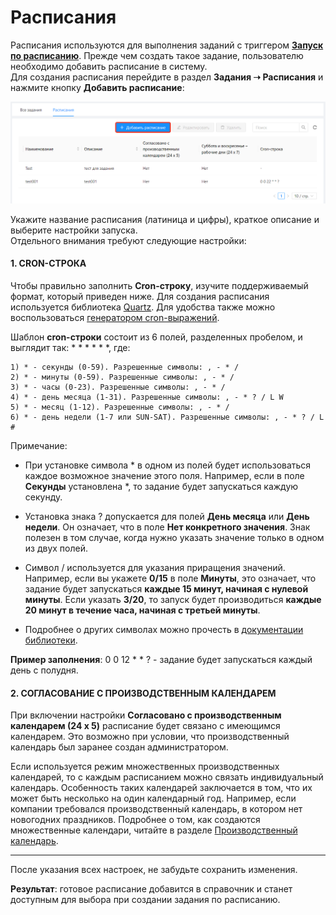 # Расписания

Расписания используются для выполнения заданий с триггером [**Запуск по расписанию**](https://docs.primo-rpa.ru/primo-rpa/orchestrator/basics/tasks#vidy-triggerov). Прежде чем создать такое задание, пользователю необходимо добавить расписание в систему.\
Для создания расписания перейдите в раздел **Задания ➝ Расписания** и нажмите кнопку **Добавить расписание**:

![](<../../.gitbook/assets/Расписания.png>)

Укажите название расписания (латиница и цифры), краткое описание и выберите настройки запуска.\
Отдельного внимания требуют следующие настройки:

#### 1. **CRON-СТРОКА**

Чтобы правильно заполнить **Cron-строку**, изучите поддерживаемый формат, который приведен ниже. Для создания расписания используется библиотека [Quartz](https://www.quartz-scheduler.net/documentation/quartz-3.x/tutorial/crontriggers.html). Для удобства также можно воспользоваться [генератором cron-выражений](https://www.freeformatter.com/cron-expression-generator-quartz.html).

Шаблон **cron-строки** состоит из 6 полей, разделенных пробелом, и выглядит так: \* \* \* \* \* \*, где:
   
    1) * - секунды (0-59). Разрешенные символы: , - * /
    2) * - минуты (0-59). Разрешенные символы: , - * /
    3) * - часы (0-23). Разрешенные символы: , - * /
    4) * - день месяца (1-31). Разрешенные символы: , - * ? / L W
    5) * - месяц (1-12). Разрешенные символы: , - * /
    6) * - день недели (1-7 или SUN-SAT). Разрешенные символы: , - * ? / L #
 
Примечание:

* При установке символа \* в одном из полей будет использоваться каждое возможное значение этого поля. Например, если в поле **Секунды** установлена \*, то задание будет запускаться каждую секунду.

* Установка знака ? допускается для полей **День месяца** или **День недели**. Он означает, что в поле **Нет конкретного значения**. Знак полезен в том случае, когда нужно указать значение только в одном из двух полей.

* Символ / используется для указания приращения значений. Например, если вы укажете **0/15** в поле **Минуты**, это означает, что задание будет запускаться **каждые 15 минут, начиная с нулевой минуты**. Если указать **3/20**, то запуск будет производиться **каждые 20 минут в течение часа, начиная с третьей минуты**.
* Подробнее о других символах можно прочесть в [документации библиотеки](https://www.quartz-scheduler.net/documentation/quartz-3.x/tutorial/crontriggers.html#cron-expressions).

**Пример заполнения**: 0 0 12 * * ? - задание будет запускаться каждый день с полудня.

#### 2. **СОГЛАСОВАНИЕ С ПРОИЗВОДСТВЕННЫМ КАЛЕНДАРЕМ**

При включении настройки **Согласовано с производственным календарем (24 x 5)** расписание будет связано с имеющимся календарем. Это возможно при условии, что производственный календарь был заранее создан администратором. 

Если используется режим множественных производственных календарей, то с каждым расписанием можно связать индивидуальный календарь. Особенность таких календарей заключается в том, что их может быть несколько на один календарный год. Например, если компании требовался производственный календарь, в котором нет новогодних праздников. Подробнее о том, как создаются множественные календари, читайте в разделе [Производственный календарь](https://docs.primo-rpa.ru/primo-rpa/orchestrator/settings/calendar).
_ _ _

После указания всех настроек, не забудьте сохранить изменения.

**Результат**: готовое расписание добавится в справочник и станет доступным для выбора при создании задания по расписанию.
